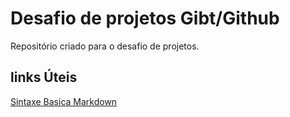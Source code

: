 # Desafio de projetos Gibt/Github
Repositório criado para o desafio de projetos.


## links Úteis
[Sintaxe Basica Markdown](https://www.markdownguide.org/)

